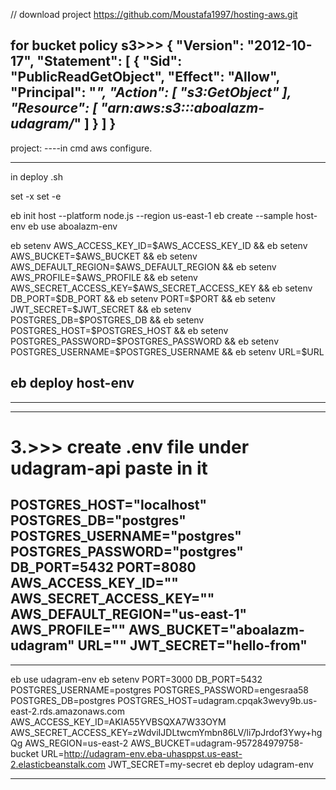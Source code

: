 //  download project
https://github.com/Moustafa1997/hosting-aws.git

for bucket policy s3>>>
{
    "Version": "2012-10-17",
    "Statement": [
        {
            "Sid": "PublicReadGetObject",
            "Effect": "Allow",
            "Principal": "*",
            "Action": [
                "s3:GetObject"
            ],
            "Resource": [
                "arn:aws:s3:::aboalazm-udagram/*"
            ]
        }
    ]
}
----------------------------------------------------------------------------
project:
----in cmd
aws configure.
  

------------------------------------------------------
in deploy .sh

set -x
set -e

eb init  host  --platform node.js --region us-east-1
eb create --sample host-env
eb use aboalazm-env

eb setenv AWS_ACCESS_KEY_ID=$AWS_ACCESS_KEY_ID &&
eb setenv AWS_BUCKET=$AWS_BUCKET &&
eb setenv AWS_DEFAULT_REGION=$AWS_DEFAULT_REGION &&
eb setenv AWS_PROFILE=$AWS_PROFILE &&
eb setenv AWS_SECRET_ACCESS_KEY=$AWS_SECRET_ACCESS_KEY &&
eb setenv DB_PORT=$DB_PORT &&
eb setenv PORT=$PORT &&
eb setenv JWT_SECRET=$JWT_SECRET &&
eb setenv POSTGRES_DB=$POSTGRES_DB &&
eb setenv POSTGRES_HOST=$POSTGRES_HOST &&
eb setenv POSTGRES_PASSWORD=$POSTGRES_PASSWORD &&
eb setenv POSTGRES_USERNAME=$POSTGRES_USERNAME &&
eb setenv URL=$URL 

eb deploy host-env
--------------------------------------------------


__________________________________________________________________________

 

-------------------------------------------------------------------------
# 3.>>> create .env file under  udagram-api   paste in it


POSTGRES_HOST="localhost"
POSTGRES_DB="postgres"
POSTGRES_USERNAME="postgres"
POSTGRES_PASSWORD="postgres"
DB_PORT=5432
PORT=8080
AWS_ACCESS_KEY_ID=""
AWS_SECRET_ACCESS_KEY=""
AWS_DEFAULT_REGION="us-east-1"
AWS_PROFILE=""
AWS_BUCKET="aboalazm-udagram"
URL=""
JWT_SECRET="hello-from"
-------------------------------------
 
  ------------------------------------------------
eb use udagram-env
eb setenv PORT=3000 DB_PORT=5432 POSTGRES_USERNAME=postgres POSTGRES_PASSWORD=engesraa58 POSTGRES_DB=postgres POSTGRES_HOST=udagram.cpqak3wevy9b.us-east-2.rds.amazonaws.com AWS_ACCESS_KEY_ID=AKIA55YVBSQXA7W33OYM AWS_SECRET_ACCESS_KEY=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 AWS_REGION=us-east-2 AWS_BUCKET=udagram-957284979758-bucket URL=http://udagram-env.eba-uhasppst.us-east-2.elasticbeanstalk.com JWT_SECRET=my-secret
eb deploy udagram-env

 

------------------------------
 
